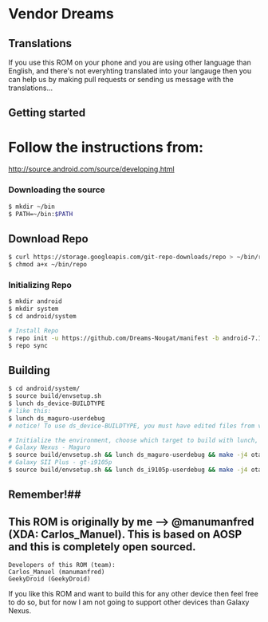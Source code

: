 # Vendor Dreams #

## Translations ##
If you use this ROM on your phone and you are using other language than English, and there's not everyhting translated into your langauge then you can help us by making pull requests or sending us message with the translations...


## Getting started ##
# Follow the instructions from:
http://source.android.com/source/developing.html

### Downloading the source ###

```bash
$ mkdir ~/bin
$ PATH=~/bin:$PATH
```

## Download Repo ##

```bash
$ curl https://storage.googleapis.com/git-repo-downloads/repo > ~/bin/repo
$ chmod a+x ~/bin/repo
```

### Initializing Repo ###

```bash
$ mkdir android
$ mkdir system
$ cd android/system

# Install Repo
$ repo init -u https://github.com/Dreams-Nougat/manifest -b android-7.1.1_r6-BCM
$ repo sync
```

## Building ##


```bash
$ cd android/system/
$ source build/envsetup.sh
$ lunch ds_device-BUILDTYPE
# like this:
$ lunch ds_maguro-userdebug
# notice! To use ds_device-BUILDTYPE, you must have edited files from vendor/ds and you must have device trees for the specified device.

# Initialize the environment, choose which target to build with lunch, build the code and make a flashable .zip 
# Galaxy Nexus - Maguro
$ source build/envsetup.sh && lunch ds_maguro-userdebug && make -j4 otapackage
# Galaxy SII Plus - gt-i9105p
$ source build/envsetup.sh && lunch ds_i9105p-userdebug && make -j4 otapackage
```

## Remember!##
## This ROM is originally by me --> @manumanfred (XDA: Carlos_Manuel). This is based on AOSP and this is completely open sourced. ##

```
Developers of this ROM (team):
Carlos_Manuel (manumanfred)
GeekyDroid (GeekyDroid)
```
If you like this ROM and want to build this for any other device then feel free to do so, but for now I am not going to support other devices than Galaxy Nexus.
